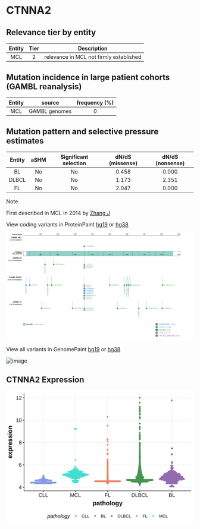 # CTNNA2

## Relevance tier by entity

|Entity|Tier|Description                            |
|:------:|:----:|---------------------------------------|
|MCL   |2   |relevance in MCL not firmly established|

## Mutation incidence in large patient cohorts (GAMBL reanalysis)

|Entity|source       |frequency (%)|
|:------:|:-------------:|:-------------:|
|MCL   |GAMBL genomes|0            |

## Mutation pattern and selective pressure estimates

|Entity|aSHM|Significant selection|dN/dS (missense)|dN/dS (nonsense)|
|:------:|:----:|:---------------------:|:----------------:|:----------------:|
|BL    |No  |No                   |0.458           |0.000           |
|DLBCL |No  |No                   |1.173           |2.351           |
|FL    |No  |No                   |2.047           |0.000           |


> [!NOTE]
> First described in MCL in 2014 by [Zhang J](https://pubmed.ncbi.nlm.nih.gov/24682267)


View coding variants in ProteinPaint [hg19](https://morinlab.github.io/LLMPP/GAMBL/CTNNA2_protein.html)  or [hg38](https://morinlab.github.io/LLMPP/GAMBL/CTNNA2_protein_hg38.html)

![image](images/proteinpaint/CTNNA2_NM_004389.svg)

View all variants in GenomePaint [hg19](https://morinlab.github.io/LLMPP/GAMBL/CTNNA2.html)  or [hg38](https://morinlab.github.io/LLMPP/GAMBL/CTNNA2_hg38.html)

![image](images/proteinpaint/CTNNA2.svg)
## CTNNA2 Expression
![image](images/gene_expression/CTNNA2_by_pathology.svg)

